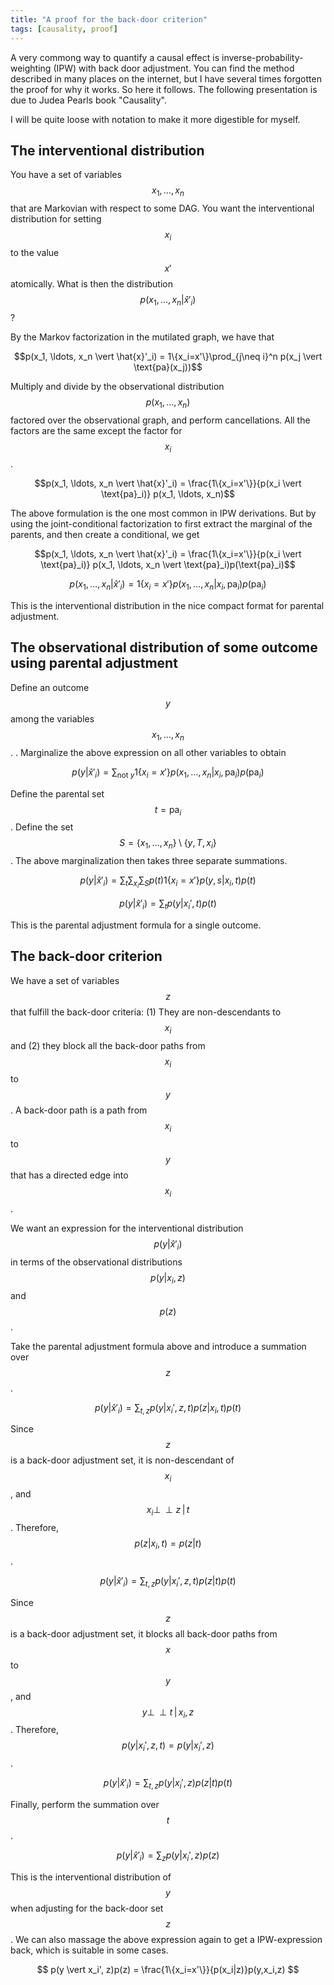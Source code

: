 ```yaml
---
title: "A proof for the back-door criterion"
tags: [causality, proof]
---
```


A very commong way to quantify a causal effect is inverse-probability-weighting (IPW) with back door adjustment.
You can find the method described in many places on the internet, but I have several times forgotten the proof for why it works. So here it follows.
The following presentation is due to Judea Pearls book "Causality".

I will be quite loose with notation to make it more digestible for myself.


## The interventional distribution 
You have a set of variables $$x_1, \ldots, x_n$$ that are Markovian with respect to some DAG. You want the interventional distribution for setting $$x_i$$ to the value $$x'$$ atomically. What is then the distribution $$p(x_1, \ldots, x_n \vert{} \hat{x}'_i)$$?

By the Markov factorization in the mutilated graph, we have that 

$$p(x_1, \ldots, x_n \vert \hat{x}'_i) = 1\{x_i=x'\}\prod_{j\neq i}^n p(x_j \vert \text{pa}(x_j))$$

Multiply and divide by the observational distribution $$p(x_1, \ldots, x_n)$$ factored over the observational graph, and perform cancellations.
All the factors are the same except the factor for $$x_i$$. 

$$p(x_1, \ldots, x_n \vert \hat{x}'_i) = \frac{1\{x_i=x'\}}{p(x_i \vert \text{pa}_i)} p(x_1, \ldots, x_n)$$

The above formulation is the one most common in IPW derivations. But by using the joint-conditional factorization to first extract the marginal of the parents, and then create a conditional, we get 

$$p(x_1, \ldots, x_n \vert \hat{x}'_i) = \frac{1\{x_i=x'\}}{p(x_i \vert \text{pa}_i)} p(x_1, \ldots, x_n \vert \text{pa}_i)p(\text{pa}_i)$$

$$p(x_1, \ldots, x_n \vert \hat{x}'_i) = 1\{x_i=x'\}  p(x_1, \ldots, x_n \vert x_i, \text{pa}_i)p(\text{pa}_i)$$

This is the interventional distribution in the nice compact format for parental adjustment. 

## The observational distribution of some outcome using parental adjustment

Define an outcome $$y$$ among the variables $$x_1, \ldots, x_n$$. . Marginalize the above expression on all other variables to obtain 

$$ p(y \vert \hat{x}'_i) = \sum_{\text{not }y} 1\{x_i=x'\}  p(x_1, \ldots, x_n \vert x_i, \text{pa}_i)p(\text{pa}_i)$$

Define the parental set $$t=\text{pa}_i$$. Define the set $$S = \{x_1,\dots,x_n\} \setminus \{y,T,x_i\}$$. The above marginalization then takes three separate summations.

$$ p(y \vert \hat{x}'_i) = \sum_{t}\sum_{x_i}\sum_{S}p(t) 1\{x_i=x'\}  p(y,s \vert x_i, t)p(t)$$

$$ p(y \vert \hat{x}'_i) = \sum_{t} p(y \vert x_i', t)p(t)$$

This is the parental adjustment formula for a single outcome.


## The back-door criterion
We have a set of variables $$z$$ that fulfill the back-door criteria: (1) They are non-descendants to $$x_i$$ and (2) they block all the back-door paths from $$x_i$$ to $$y$$. A back-door path is a path from $$x_i$$ to $$y$$ that has a directed edge into $$x_i$$.

We want an expression for the interventional distribution $$p(y \vert \hat{x}'_i)$$ in terms of the observational distributions $$p(y \vert x_i, z)$$ and $$p(z)$$.

Take the parental adjustment formula above and introduce a summation over $$z$$.

$$ p(y \vert \hat{x}'_i) = \sum_{t,z}  p(y \vert x_i', z, t)p(z\vert{}x_i,t)p(t)$$

Since $$z$$ is a back-door adjustment set, it is non-descendant of $$x_i$$, and $$x_i \perp\!\!\perp z \,\vert\, t$$. Therefore, $$p(z\vert{}x_i,t)=p(z\vert{}t)$$.

$$ p(y \vert \hat{x}'_i) = \sum_{t,z}  p(y \vert x_i', z, t)p(z\vert{}t)p(t)$$

Since $$z$$ is a back-door adjustment set, it blocks all back-door paths from $$x$$ to $$y$$, and $$y \perp\!\!\perp t \,\vert\, x_i, z$$. Therefore, $$p(y \vert x_i', z, t) = p(y \vert x_i', z)$$.

$$ p(y \vert \hat{x}'_i) = \sum_{t,z}  p(y \vert x_i', z)p(z\vert{}t)p(t)$$

Finally, perform the summation over $$t$$.

$$ p(y \vert \hat{x}'_i) = \sum_{z}  p(y \vert x_i', z)p(z)$$

This is the interventional distribution of $$y$$ when adjusting for the back-door set $$z$$.
We can also massage the above expression again to get a IPW-expression back, which is suitable in some cases.

$$  p(y \vert x_i', z)p(z) = \frac{1\{x_i=x'\}}{p(x_i|z)}p(y,x_i,z) $$